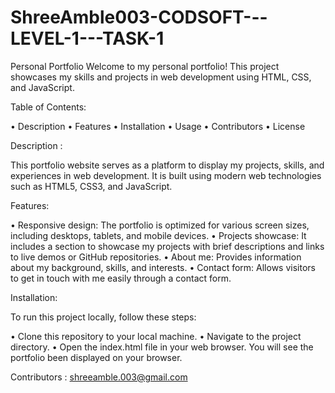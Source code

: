 # ShreeAmble003-CODSOFT---LEVEL-1---TASK-1
Personal Portfolio
Welcome to my personal portfolio! This project showcases my skills and projects in web development using HTML, CSS, and JavaScript.

Table of Contents:

• Description
• Features
• Installation
• Usage
• Contributors
• License

Description :

This portfolio website serves as a platform to display my projects, skills, and experiences in web development. It is built using modern web technologies such as HTML5, CSS3, and JavaScript.

Features:

• Responsive design: The portfolio is optimized for various screen sizes, including desktops, tablets, and mobile devices.
• Projects showcase: It includes a section to showcase my projects with brief descriptions and links to live demos or GitHub repositories.
• About me: Provides information about my background, skills, and interests.
• Contact form: Allows visitors to get in touch with me easily through a contact form.

Installation:

To run this project locally, follow these steps:

• Clone this repository to your local machine.
• Navigate to the project directory.
• Open the index.html file in your web browser.
You will see the portfolio been displayed on your browser.

Contributors :
shreeamble.003@gmail.com
